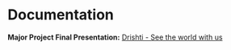 # Documentation

**Major Project Final Presentation:** [Drishti - See the world with us](https://docs.google.com/presentation/d/165fVELMmQepvNckXGKdTrDdpKniOtY3-/edit?usp=sharing&ouid=111949385753196056790&rtpof=true&sd=true)
